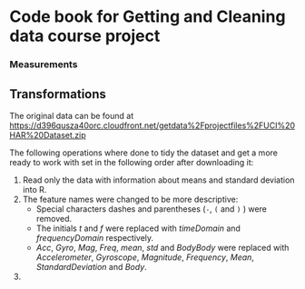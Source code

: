# Code book for Getting and Cleaning data course project

### Measurements



## Transformations

The original data can be found at
https://d396qusza40orc.cloudfront.net/getdata%2Fprojectfiles%2FUCI%20HAR%20Dataset.zip

The following operations where done to tidy the dataset and get a more ready to work with set in the following order after downloading it:

1. Read only the data with information about means and standard deviation into R.
1. The feature names were changed to be more descriptive:
	- Special characters dashes and parentheses (`-`, `(` and `)` ) were removed.
	- The initials *t* and *f* were replaced with *timeDomain* and *frequencyDomain* respectively.
	- *Acc*, *Gyro*, *Mag*, *Freq*, *mean*, *std* and *BodyBody* were replaced with *Accelerometer*, *Gyroscope*, *Magnitude*, *Frequency*, *Mean*, *StandardDeviation* and *Body*.
1.